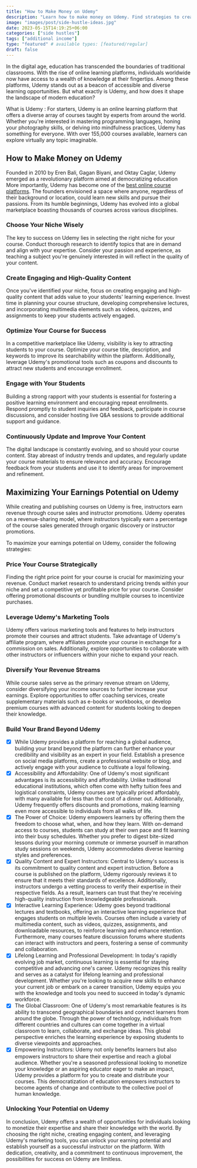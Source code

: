 ```yaml
---
title: "How to Make Money on Udemy"
description: "Learn how to make money on Udemy. Find strategies to create high-quality courses, optimize visibility, and leverage Udemy's marketing tools. Start your journey to becoming a successful instructor today!"
image: "images/post/side-hustle-ideas.jpg"
date: 2023-05-15T14:19:25+06:00
categories: ["side hustles"]
tags: ["additional income"]
type: "featured" # available types: [featured/regular]
draft: false
---
```


In the digital age, education has transcended the boundaries of traditional classrooms. With the rise of online learning platforms, individuals worldwide now have access to a wealth of knowledge at their fingertips. Among these platforms, Udemy stands out as a beacon of accessible and diverse learning opportunities. But what exactly is Udemy, and how does it shape the landscape of modern education?

What is Udemy
: For starters, Udemy is an online learning platform that offers a diverse array of courses taught by experts from around the world. Whether you're interested in mastering programming languages, honing your photography skills, or delving into mindfulness practices, Udemy has something for everyone. With over 155,000 courses available, learners can explore virtually any topic imaginable.

## How to Make Money on Udemy

Founded in 2010 by Eren Bali, Gagan Biyani, and Oktay Caglar, Udemy emerged as a revolutionary platform aimed at democratizing education More importantly, Udemy has become one of the [best online course platforms](/blog/best-online-course-platforms). The founders envisioned a space where anyone, regardless of their background or location, could learn new skills and pursue their passions. From its humble beginnings, Udemy has evolved into a global marketplace boasting thousands of courses across various disciplines.

### Choose Your Niche Wisely

The key to success on Udemy lies in selecting the right niche for your course. Conduct thorough research to identify topics that are in demand and align with your expertise. Consider your passion and experience, as teaching a subject you're genuinely interested in will reflect in the quality of your content.

### Create Engaging and High-Quality Content

Once you've identified your niche, focus on creating engaging and high-quality content that adds value to your students' learning experience. Invest time in planning your course structure, developing comprehensive lectures, and incorporating multimedia elements such as videos, quizzes, and assignments to keep your students actively engaged.

### Optimize Your Course for Success

In a competitive marketplace like Udemy, visibility is key to attracting students to your course. Optimize your course title, description, and keywords to improve its searchability within the platform. Additionally, leverage Udemy's promotional tools such as coupons and discounts to attract new students and encourage enrollment.

### Engage with Your Students

Building a strong rapport with your students is essential for fostering a positive learning environment and encouraging repeat enrollments. Respond promptly to student inquiries and feedback, participate in course discussions, and consider hosting live Q&A sessions to provide additional support and guidance.

### Continuously Update and Improve Your Content

The digital landscape is constantly evolving, and so should your course content. Stay abreast of industry trends and updates, and regularly update your course materials to ensure relevance and accuracy. Encourage feedback from your students and use it to identify areas for improvement and refinement.

## Maximizing Your Earnings Potential on Udemy

While creating and publishing courses on Udemy is free, instructors earn revenue through course sales and instructor promotions. Udemy operates on a revenue-sharing model, where instructors typically earn a percentage of the course sales generated through organic discovery or instructor promotions.

To maximize your earnings potential on Udemy, consider the following strategies:

### Price Your Course Strategically

Finding the right price point for your course is crucial for maximizing your revenue. Conduct market research to understand pricing trends within your niche and set a competitive yet profitable price for your course. Consider offering promotional discounts or bundling multiple courses to incentivize purchases.

### Leverage Udemy's Marketing Tools

Udemy offers various marketing tools and features to help instructors promote their courses and attract students. Take advantage of Udemy's affiliate program, where affiliates promote your course in exchange for a commission on sales. Additionally, explore opportunities to collaborate with other instructors or influencers within your niche to expand your reach.

### Diversify Your Revenue Streams

While course sales serve as the primary revenue stream on Udemy, consider diversifying your income sources to further increase your earnings. Explore opportunities to offer coaching services, create supplementary materials such as e-books or workbooks, or develop premium courses with advanced content for students looking to deepen their knowledge.

### Build Your Brand Beyond Udemy

- [x] While Udemy provides a platform for reaching a global audience, building your brand beyond the platform can further enhance your credibility and visibility as an expert in your field. Establish a presence on social media platforms, create a professional website or blog, and actively engage with your audience to cultivate a loyal following.
- [x] Accessibility and Affordability: One of Udemy's most significant advantages is its accessibility and affordability. Unlike traditional educational institutions, which often come with hefty tuition fees and logistical constraints, Udemy courses are typically priced affordably, with many available for less than the cost of a dinner out. Additionally, Udemy frequently offers discounts and promotions, making learning even more accessible to individuals from all walks of life.
- [x] The Power of Choice: Udemy empowers learners by offering them the freedom to choose what, when, and how they learn. With on-demand access to courses, students can study at their own pace and fit learning into their busy schedules. Whether you prefer to digest bite-sized lessons during your morning commute or immerse yourself in marathon study sessions on weekends, Udemy accommodates diverse learning styles and preferences.
- [x] Quality Content and Expert Instructors: Central to Udemy's success is its commitment to quality content and expert instruction. Before a course is published on the platform, Udemy rigorously reviews it to ensure that it meets their standards of excellence. Additionally, instructors undergo a vetting process to verify their expertise in their respective fields. As a result, learners can trust that they're receiving high-quality instruction from knowledgeable professionals.
- [x] Interactive Learning Experience: Udemy goes beyond traditional lectures and textbooks, offering an interactive learning experience that engages students on multiple levels. Courses often include a variety of multimedia content, such as videos, quizzes, assignments, and downloadable resources, to reinforce learning and enhance retention. Furthermore, many courses feature discussion forums where students can interact with instructors and peers, fostering a sense of community and collaboration.
- [x] Lifelong Learning and Professional Development: In today's rapidly evolving job market, continuous learning is essential for staying competitive and advancing one's career. Udemy recognizes this reality and serves as a catalyst for lifelong learning and professional development. Whether you're looking to acquire new skills to enhance your current job or embark on a career transition, Udemy equips you with the knowledge and tools you need to succeed in today's dynamic workforce.
- [x] The Global Classroom: One of Udemy's most remarkable features is its ability to transcend geographical boundaries and connect learners from around the globe. Through the power of technology, individuals from different countries and cultures can come together in a virtual classroom to learn, collaborate, and exchange ideas. This global perspective enriches the learning experience by exposing students to diverse viewpoints and approaches.
- [x] Empowering Instructors: Udemy not only benefits learners but also empowers instructors to share their expertise and reach a global audience. Whether you're a seasoned professional looking to monetize your knowledge or an aspiring educator eager to make an impact, Udemy provides a platform for you to create and distribute your courses. This democratization of education empowers instructors to become agents of change and contribute to the collective pool of human knowledge.

### Unlocking Your Potential on Udemy

In conclusion, Udemy offers a wealth of opportunities for individuals looking to monetize their expertise and share their knowledge with the world. By choosing the right niche, creating engaging content, and leveraging Udemy's marketing tools, you can unlock your earning potential and establish yourself as a successful instructor on the platform. With dedication, creativity, and a commitment to continuous improvement, the possibilities for success on Udemy are limitless.